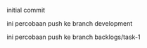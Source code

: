initial commit

ini percobaan push ke branch development

ini percobaan push ke branch backlogs/task-1
